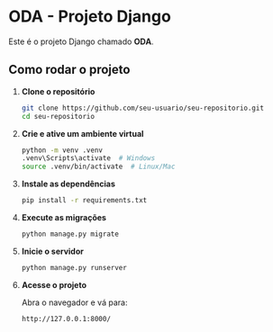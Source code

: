 # ODA - Projeto Django

Este é o projeto Django chamado **ODA**.

## Como rodar o projeto

1. **Clone o repositório**

   ```bash
   git clone https://github.com/seu-usuario/seu-repositorio.git
   cd seu-repositorio
   ```

2. **Crie e ative um ambiente virtual**

   ```bash
   python -m venv .venv
   .venv\Scripts\activate  # Windows
   source .venv/bin/activate  # Linux/Mac
   ```

3. **Instale as dependências**

   ```bash
   pip install -r requirements.txt
   ```

4. **Execute as migrações**

   ```bash
   python manage.py migrate
   ```

5. **Inicie o servidor**

   ```bash
   python manage.py runserver
   ```

6. **Acesse o projeto**

   Abra o navegador e vá para:

   ```
   http://127.0.0.1:8000/
   ```
